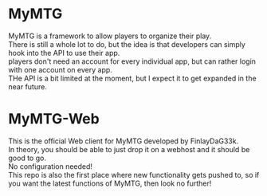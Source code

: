 # MyMTG
MyMTG is a framework to allow players to organize their play.  
There is still a whole lot to do, but the idea is that developers can simply hook into the API to use their app.  
players don't need an account for every individual app, but can rather login with one account on every app.  
THe API is a bit limited at the moment, but I expect it to get expanded in the near future.

# MyMTG-Web
This is the official Web client for MyMTG developed by FinlayDaG33k.  
In theory, you should be able to just drop it on a webhost and it should be good to go.  
No configuration needed!  
This repo is also the first place where new functionality gets pushed to, so if you want the latest functions of MyMTG, then look no further!
